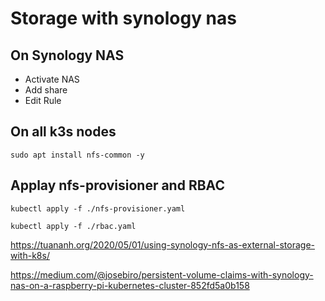 # Storage with synology nas

## On Synology NAS

* Activate NAS
* Add share
* Edit Rule

## On all k3s nodes

`sudo apt install nfs-common -y`

## Applay nfs-provisioner and RBAC

`kubectl apply -f ./nfs-provisioner.yaml`

`kubectl apply -f ./rbac.yaml`

<https://tuananh.org/2020/05/01/using-synology-nfs-as-external-storage-with-k8s/>

<https://medium.com/@josebiro/persistent-volume-claims-with-synology-nas-on-a-raspberry-pi-kubernetes-cluster-852fd5a0b158>
